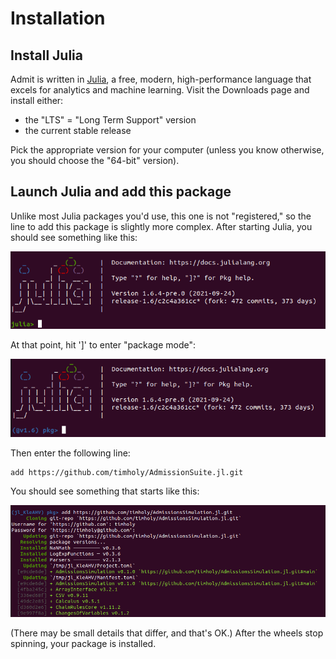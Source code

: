 # Installation

## Install Julia

Admit is written in [Julia](https://julialang.org/), a free, modern, high-performance language that excels for
analytics and machine learning. Visit the Downloads page and install either:

- the "LTS" = "Long Term Support" version
- the current stable release

Pick the appropriate version for your computer (unless you know otherwise, you should choose the "64-bit" version).

## Launch Julia and add this package

Unlike most Julia packages you'd use, this one is not "registered," so the line to add this package is slightly more complex.
After starting Julia, you should see something like this:

![launch](assets/launch_julia.png)

At that point, hit ']' to enter "package mode":

![packagemode](assets/package_mode.png)

Then enter the following line:

```
add https://github.com/timholy/AdmissionSuite.jl.git
```

You should see something that starts like this:

![addpkg](assets/add_pkg.png)

(There may be small details that differ, and that's OK.) After the wheels stop spinning, your package is installed.

